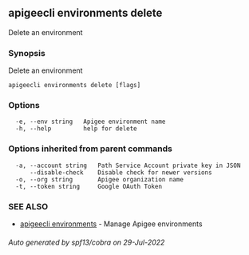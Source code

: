 ## apigeecli environments delete

Delete an environment

### Synopsis

Delete an environment

```
apigeecli environments delete [flags]
```

### Options

```
  -e, --env string   Apigee environment name
  -h, --help         help for delete
```

### Options inherited from parent commands

```
  -a, --account string   Path Service Account private key in JSON
      --disable-check    Disable check for newer versions
  -o, --org string       Apigee organization name
  -t, --token string     Google OAuth Token
```

### SEE ALSO

* [apigeecli environments](apigeecli_environments.md)	 - Manage Apigee environments

###### Auto generated by spf13/cobra on 29-Jul-2022

